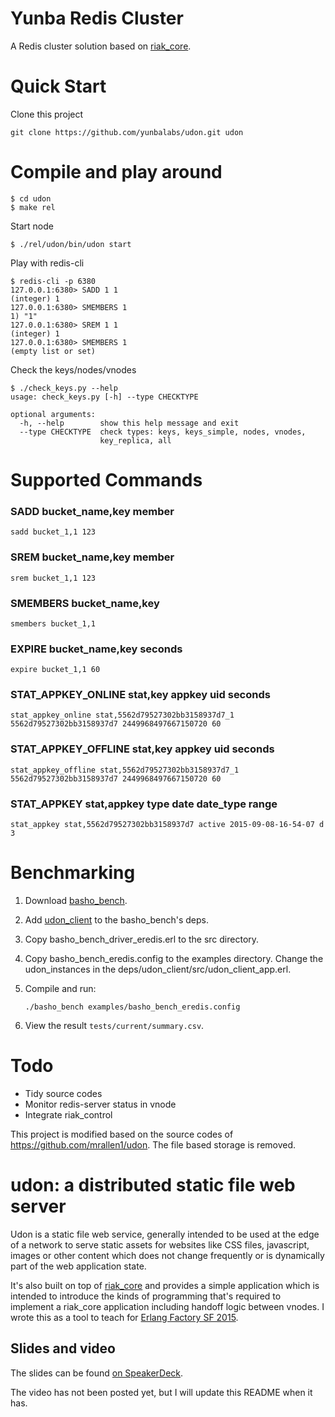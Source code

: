 Yunba Redis Cluster
==========================

A Redis cluster solution based on [riak_core][0].

Quick Start
===========
Clone this project
```
git clone https://github.com/yunbalabs/udon.git udon
```

Compile and play around
=======================
```
$ cd udon
$ make rel
```

Start node
```
$ ./rel/udon/bin/udon start
```

Play with redis-cli
```
$ redis-cli -p 6380
127.0.0.1:6380> SADD 1 1
(integer) 1
127.0.0.1:6380> SMEMBERS 1
1) "1"
127.0.0.1:6380> SREM 1 1
(integer) 1
127.0.0.1:6380> SMEMBERS 1
(empty list or set)
```

Check the keys/nodes/vnodes
```
$ ./check_keys.py --help
usage: check_keys.py [-h] --type CHECKTYPE

optional arguments:
  -h, --help        show this help message and exit
  --type CHECKTYPE  check types: keys, keys_simple, nodes, vnodes,
                    key_replica, all
```

Supported Commands
======
### SADD bucket_name,key member
```
sadd bucket_1,1 123
```

### SREM bucket_name,key member
```
srem bucket_1,1 123
```

### SMEMBERS bucket_name,key
```
smembers bucket_1,1
```

### EXPIRE bucket_name,key seconds
```
expire bucket_1,1 60
```

### STAT_APPKEY_ONLINE stat,key appkey uid seconds
```
stat_appkey_online stat,5562d79527302bb3158937d7_1 5562d79527302bb3158937d7 2449968497667150720 60
```

### STAT_APPKEY_OFFLINE stat,key appkey uid seconds
```
stat_appkey_offline stat,5562d79527302bb3158937d7_1 5562d79527302bb3158937d7 2449968497667150720 60
```

### STAT_APPKEY stat,appkey type date date_type range
```
stat_appkey stat,5562d79527302bb3158937d7 active 2015-09-08-16-54-07 d 3
```

Benchmarking
======
1. Download [basho_bench](https://github.com/basho/basho_bench).
2. Add [udon_client](https://github.com/yunbalabs/udon_client) to the basho_bench's deps.
3. Copy basho_bench_driver_eredis.erl to the src directory.
4. Copy basho_bench_eredis.config to the examples directory. Change the udon_instances in the deps/udon_client/src/udon_client_app.erl.
5. Compile and run:

    ```
    ./basho_bench examples/basho_bench_eredis.config
    ```
6. View the result `tests/current/summary.csv`.

Todo
====
 * Tidy source codes
 * Monitor redis-server status in vnode
 * Integrate riak_control

This project is modified based on the source codes of https://github.com/mrallen1/udon. The file based storage is removed.

udon: a distributed static file web server
=============================

Udon is a static file web service, generally intended to be used at the edge of a network to serve static assets for websites like CSS files, javascript, images or other content which does not change frequently or is dynamically part of the web application state.

It's also built on top of [riak_core][0] and provides a simple application which is intended to introduce the kinds of programming that's required to implement a riak_core application including handoff logic between vnodes.  I wrote this as a tool to teach for [Erlang Factory SF 2015][1].

Slides and video
----------------
The slides can be found [on SpeakerDeck][2].

The video has not been posted yet, but I will update this README when it has.

[0]: https://github.com/basho/riak_core
[1]: http://www.erlang-factory.com/sfbay2015/mark-allen
[2]: https://speakerdeck.com/mrallen1/building-distributed-applications-with-riak-core 
